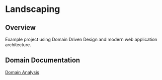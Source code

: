 # Landscaping

## Overview

Example project using Domain Driven Design and modern web application architecture.

## Domain Documentation

 [Domain Analysis](ddd/domain-analysis.md)